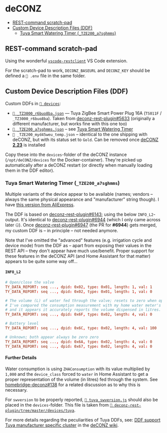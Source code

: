 # deCONZ

- [REST-command scratch-pad](#rest-command-scratch-pad)
- [Custom Device Description Files (DDF)](#custom-device-description-files-ddf)
  - [Tuya Smart Watering Timer (`_TZE200_a7sghmms`)](#tuya-smart-watering-timer-_tze200_a7sghmms)

## REST-command scratch-pad

Using the wonderful
[`vscode-restclient`](https://github.com/Huachao/vscode-restclient) VS Code
extension.

For the scratch-pad to work, `DECONZ_BASEURL` and `DECONZ_KEY` should be defined
a `📄 .env` file in the same folder.

## Custom Device Description Files (DDF)

Custom DDFs in [`📂 devices`](./devices/):

- [`📄 _TZ3000_r6buo8ba.json`](./devices/_TZ3000_r6buo8ba.json) — Tuya ZigBee
  Smart Power Plug 16A (`TS011F` / `_TZ3000_r6buo8ba`). Taken from
  [deconz-rest-plugin#5633](https://github.com/dresden-elektronik/deconz-rest-plugin/issues/5633#issuecomment-1152560580)
  (originally a different manufacturer, but works fine with this one too)
- [`📄 _TZE200_a7sghmms.json`](./devices/_TZE200_a7sghmms.json) – see
  [Tuya Smart Watering Timer](#tuya-smart-watering-timer-_tze200_a7sghmms)
- `📄 _TZE200_myd45weu_temp.json` – identical to the one shipping with deCONZ,
  but with its status set to `Gold`. Can be removed once
  [deCONZ **2.23**](https://github.com/dresden-elektronik/deconz-rest-plugin/pull/7078)
  is installed

Copy these into the `devices`-folder of the deCONZ instance
(`/opt/deCONZ/devices` for the Docker-container). They're picked up
automatically after a deCONZ restart (or directly when manually loading them in
the DDF editor).

### Tuya Smart Watering Timer (`_TZE200_a7sghmms`)

Multiple variants of the device appear to be available (names; vendors – always
the same physical appearance and "manufacturer" string though). I have
[this version from AliExpress](https://nl.aliexpress.com/item/1005005196816776.html).

The DDF is based on
[deconz-rest-plugin#6143](https://github.com/dresden-elektronik/deconz-rest-plugin/issues/6143);
using the below `INFO_L2`-output. It's identical to
[deconz-rest-plugin#6944](https://github.com/dresden-elektronik/deconz-rest-plugin/issues/6944)
(which I only came across later 🤐). Once
[deconz-rest-plugin#6947](https://github.com/dresden-elektronik/deconz-rest-plugin/pull/6947)
(the PR for **#6944**) gets merged, my custom DDF is – in principle – not needed
anymore.

Note that I've omitted the "advanced" features (e.g. irrigation cycle and device
mode) from the DDF as – apart from exposing their values in the REST API – they
don't appear have much use/benefit. Proper support for these features in the
deCONZ API (and Home Assistant for that matter) appears to be quite some way
off...

#### `INFO_L2`

```conf
# Open/close the valve
TY_DATA_REPORT: seq ..., dpid: 0x02, type: 0x01, length: 1, val: 1
TY_DATA_REPORT: seq ..., dpid: 0x02, type: 0x01, length: 1, val: 0

# The volume (L) of water fed through the valve; resets to zero when opened.
# I've compared the consumption measurement with my home water meter's reading
# and it appears it accurately reports the volume dispensed in litres.
TY_DATA_REPORT: seq ..., dpid: 0x6F, type: 0x02, length: 4, val: 0

# Battery level
TY_DATA_REPORT: seq ..., dpid: 0x6C, type: 0x02, length: 4, val: 100

# Unknown; both appear always be zero zero
TY_DATA_REPORT: seq ..., dpid: 0x6A, type: 0x02, length: 4, val: 0
TY_DATA_REPORT: seq ..., dpid: 0x67, type: 0x02, length: 4, val: 0
```

#### Further Details

Water consumption is using `ZHAConsumption` with its value multiplied by `1,000`
and the `device_class` forced to `water` in Home Assistant to get a proper
representation of the volume (in litres) fed through the system. See
[homebridge-deconz#138](https://github.com/ebaauw/homebridge-deconz/issues/138#issuecomment-1535456569)
for a related discussion as to why this is necessary.

For `swversion` to be properly reported,
[`📄 tuya_swversion.js`](./devices/tuya_swversion.js) should also be placed in
the `devices`-folder. This file is taken from
[`📂 deconz-rest-plugin/tree/master/devices/tuya`](https://github.com/dresden-elektronik/deconz-rest-plugin/tree/master/devices/tuya).

For more details regarding the peculiarities of Tuya DDFs, see:
[DDF support Tuya manufacturer specific cluster](https://github.com/dresden-elektronik/deconz-rest-plugin/wiki/DDF-support-Tuya-manufacturer-specific-cluster-&-How-to-know-which-datapoints-a-Tuya-device-provides%3F)
in the
[deCONZ wiki](https://github.com/dresden-elektronik/deconz-rest-plugin/wiki).
